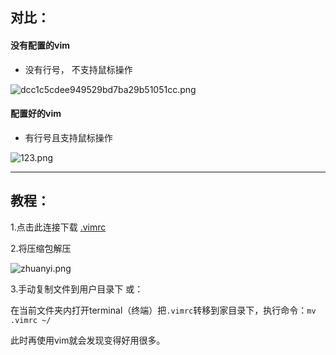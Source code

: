 ## 对比：

#### 没有配置的vim

- 没有行号， 不支持鼠标操作

![dcc1c5cdee949529bd7ba29b51051cc.png](https://cdn.acwing.com/media/article/image/2022/03/04/106788_a10582ad9b-dcc1c5cdee949529bd7ba29b51051cc.png) 

#### 配置好的vim

- 有行号且支持鼠标操作

![123.png](https://cdn.acwing.com/media/article/image/2022/03/04/106788_c691c7969b-123.png) 

---

## 教程：

1.点击此连接下载 [.vimrc](https://github.com/pjimming/Operating-System-ZUST2022/archive/refs/heads/master.zip)

2.将压缩包解压

![zhuanyi.png](https://cdn.acwing.com/media/article/image/2022/03/04/106788_9e51e4499b-zhuanyi.png) 

3.手动复制文件到用户目录下 或：

在当前文件夹内打开terminal（终端）把`.vimrc`转移到家目录下，执行命令：`mv .vimrc ~/`

此时再使用vim就会发现变得好用很多。
